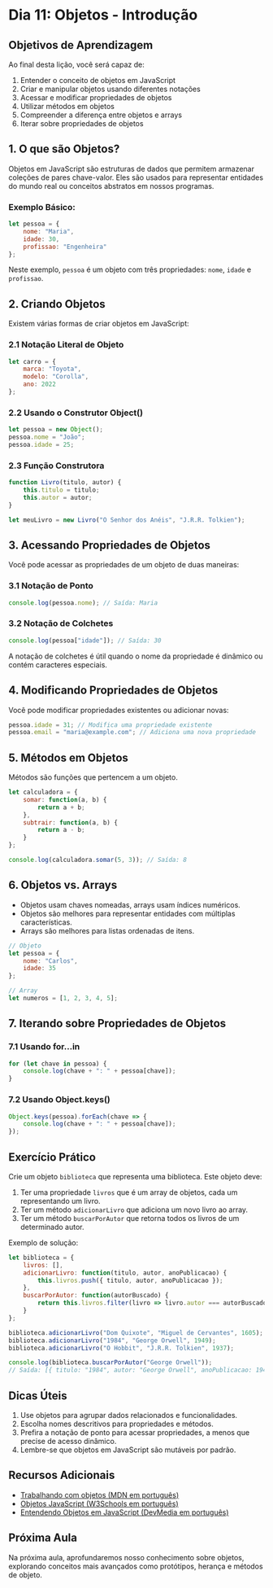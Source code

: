 # Dia 11: Objetos - Introdução

## Objetivos de Aprendizagem
Ao final desta lição, você será capaz de:
1. Entender o conceito de objetos em JavaScript
2. Criar e manipular objetos usando diferentes notações
3. Acessar e modificar propriedades de objetos
4. Utilizar métodos em objetos
5. Compreender a diferença entre objetos e arrays
6. Iterar sobre propriedades de objetos

## 1. O que são Objetos?

Objetos em JavaScript são estruturas de dados que permitem armazenar coleções de pares chave-valor. Eles são usados para representar entidades do mundo real ou conceitos abstratos em nossos programas.

### Exemplo Básico:

```javascript
let pessoa = {
    nome: "Maria",
    idade: 30,
    profissao: "Engenheira"
};
```

Neste exemplo, `pessoa` é um objeto com três propriedades: `nome`, `idade` e `profissao`.

## 2. Criando Objetos

Existem várias formas de criar objetos em JavaScript:

### 2.1 Notação Literal de Objeto

```javascript
let carro = {
    marca: "Toyota",
    modelo: "Corolla",
    ano: 2022
};
```

### 2.2 Usando o Construtor Object()

```javascript
let pessoa = new Object();
pessoa.nome = "João";
pessoa.idade = 25;
```

### 2.3 Função Construtora

```javascript
function Livro(titulo, autor) {
    this.titulo = titulo;
    this.autor = autor;
}

let meuLivro = new Livro("O Senhor dos Anéis", "J.R.R. Tolkien");
```

## 3. Acessando Propriedades de Objetos

Você pode acessar as propriedades de um objeto de duas maneiras:

### 3.1 Notação de Ponto

```javascript
console.log(pessoa.nome); // Saída: Maria
```

### 3.2 Notação de Colchetes

```javascript
console.log(pessoa["idade"]); // Saída: 30
```

A notação de colchetes é útil quando o nome da propriedade é dinâmico ou contém caracteres especiais.

## 4. Modificando Propriedades de Objetos

Você pode modificar propriedades existentes ou adicionar novas:

```javascript
pessoa.idade = 31; // Modifica uma propriedade existente
pessoa.email = "maria@example.com"; // Adiciona uma nova propriedade
```

## 5. Métodos em Objetos

Métodos são funções que pertencem a um objeto.

```javascript
let calculadora = {
    somar: function(a, b) {
        return a + b;
    },
    subtrair: function(a, b) {
        return a - b;
    }
};

console.log(calculadora.somar(5, 3)); // Saída: 8
```

## 6. Objetos vs. Arrays

- Objetos usam chaves nomeadas, arrays usam índices numéricos.
- Objetos são melhores para representar entidades com múltiplas características.
- Arrays são melhores para listas ordenadas de itens.

```javascript
// Objeto
let pessoa = {
    nome: "Carlos",
    idade: 35
};

// Array
let numeros = [1, 2, 3, 4, 5];
```

## 7. Iterando sobre Propriedades de Objetos

### 7.1 Usando for...in

```javascript
for (let chave in pessoa) {
    console.log(chave + ": " + pessoa[chave]);
}
```

### 7.2 Usando Object.keys()

```javascript
Object.keys(pessoa).forEach(chave => {
    console.log(chave + ": " + pessoa[chave]);
});
```

## Exercício Prático

Crie um objeto `biblioteca` que representa uma biblioteca. Este objeto deve:

1. Ter uma propriedade `livros` que é um array de objetos, cada um representando um livro.
2. Ter um método `adicionarLivro` que adiciona um novo livro ao array.
3. Ter um método `buscarPorAutor` que retorna todos os livros de um determinado autor.

Exemplo de solução:

```javascript
let biblioteca = {
    livros: [],
    adicionarLivro: function(titulo, autor, anoPublicacao) {
        this.livros.push({ titulo, autor, anoPublicacao });
    },
    buscarPorAutor: function(autorBuscado) {
        return this.livros.filter(livro => livro.autor === autorBuscado);
    }
};

biblioteca.adicionarLivro("Dom Quixote", "Miguel de Cervantes", 1605);
biblioteca.adicionarLivro("1984", "George Orwell", 1949);
biblioteca.adicionarLivro("O Hobbit", "J.R.R. Tolkien", 1937);

console.log(biblioteca.buscarPorAutor("George Orwell"));
// Saída: [{ titulo: "1984", autor: "George Orwell", anoPublicacao: 1949 }]
```

## Dicas Úteis

1. Use objetos para agrupar dados relacionados e funcionalidades.
2. Escolha nomes descritivos para propriedades e métodos.
3. Prefira a notação de ponto para acessar propriedades, a menos que precise de acesso dinâmico.
4. Lembre-se que objetos em JavaScript são mutáveis por padrão.

## Recursos Adicionais

- [Trabalhando com objetos (MDN em português)](https://developer.mozilla.org/pt-BR/docs/Web/JavaScript/Guide/Working_with_Objects)
- [Objetos JavaScript (W3Schools em português)](https://www.w3schools.com/js/js_objects.asp)
- [Entendendo Objetos em JavaScript (DevMedia em português)](https://www.devmedia.com.br/javascript-objetos/25670)

## Próxima Aula

Na próxima aula, aprofundaremos nosso conhecimento sobre objetos, explorando conceitos mais avançados como protótipos, herança e métodos de objeto.

